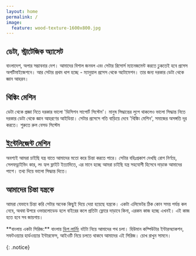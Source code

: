 ```yaml
---
layout: home
permalink: /
image:
  feature: wood-texture-1600x800.jpg
---
```


<div class="tiles">

<div class="tile">
  <h2 class="post-title">ডেটা, স্ট্রাটেজিক অ্যাসেট</h2>
  <p class="post-excerpt">বাংলাদেশ, অপার সম্ভাবনার দেশ। আমাদের বিশাল জনবল এবং সেটার রিসোর্স ম্যানেজমেন্ট করতে ঢুকতেই হবে প্রসেস অপটিমাইজেশনে। আর সেটার প্রথম ধাপ হচ্ছে - ম্যানুয়াল প্রসেস থেকে অটোমেশন। তার জন্য দরকার ডেটা থেকে জ্ঞান আহরন।</p>
</div><!-- /.tile -->

<div class="tile">
  <h2 class="post-title">থিঙ্কিং মেশিন</h2>
  <p class="post-excerpt">ডেটা থেকে প্রজ্ঞা নিতে দরকার ভালো 'ডিসিশন সাপোর্ট সিস্টেম'। মানুষ সিদ্ধান্তের লুপে থাকলেও ভালো সিদ্ধান্ত নিতে দরকার ডেটা থেকে জ্ঞান আহরণের আইডিয়া। সেটার প্রসেসে গতি বাড়িয়ে দেবে 'থিঙ্কিং মেশিন', সমাজের অসঙ্গতি দূর করতে। শুরুতে রুল বেসড সিস্টেম</p>
</div><!-- /.tile -->

<div class="tile">
  <h2 class="post-title"><a href="https://rakibul-hassan.gitbook.io/deep-learning/start-page/intro">ইন্টেলিজেন্ট মেশিন</a></h2>
  <p class="post-excerpt">অবশ্যই আমরা চাইছি যন্ত্র যাতে আমাদের মতো করে চিন্তা করতে পারে। সেটার বহিঃপ্রকাশ দেখছি রোগ নির্ণয়ে, সেলফড্রাইভিং কার, লং হ্যল ফ্লাইট ইত্যাদিতে, এর মানে হচ্ছে আমরা চাইছি যন্ত্র সহযোগী হিসেবে দাড়াক আমাদের পাশে। তথ্য দিয়ে ভালো সিদ্ধান্ত দিতে।</p>
</div><!-- /.tile -->

<div class="tile">
  <h2 class="post-title">আমাদের চিন্তা যন্ত্রকে</h2>
  <p class="post-excerpt">আমরা যেভাবে চিন্তা করি সেটার অনেক কিছুই দিয়ে দেয়া হয়েছে যন্ত্রকে। একটা এলিভেটর ঠিক কোন সময় পর্যন্ত কল নেবে, অথবা উপরে ওভারলোডেড হলে বাইরের কলে প্রতিটা ফ্লোরে দাড়াবে কিনা, এরকম কাজ হচ্ছে এখনই। এই কাজ হতে হবে সব জায়গায়।</p>
</div><!-- /.tile -->

</div><!-- /.tiles -->
**বাংলায় একটা সিরিজ:** বাংলায় <a href="http://bit.ly/mlstart">ডিপ লার্নিং</a> বইটা নিয়ে আমাদের পথ চলা। হিউমান কম্পিউটার ইন্টারঅ্যাকশন, সফটওয়্যার হার্ডওয়্যার ইন্টারফেস, আইওটি নিয়ে চলতে থাকবে আমাদের এই সিরিজ। চোখ রাখুন সামনে।</p>
{: .notice}
